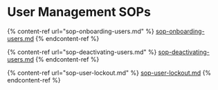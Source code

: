 # User Management SOPs

{% content-ref url="sop-onboarding-users.md" %}
[sop-onboarding-users.md](sop-onboarding-users.md)
{% endcontent-ref %}

{% content-ref url="sop-deactivating-users.md" %}
[sop-deactivating-users.md](sop-deactivating-users.md)
{% endcontent-ref %}

{% content-ref url="sop-user-lockout.md" %}
[sop-user-lockout.md](sop-user-lockout.md)
{% endcontent-ref %}
